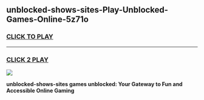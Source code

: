 
## unblocked-shows-sites-Play-Unblocked-Games-Online-5z71o
<h3>
<a href="https://premium76.site?title=unblocked-shows-sites&ref=25A">CLICK TO PLAY</a></h3>
<hr>

<h3>
<a href="https://premium76.site?title=unblocked-shows-sites&ref=25A">CLICK 2 PLAY</a>
  
</h3>

<a href="https://premium76.site?title=unblocked-shows-sites&ref=25A"><img src="https://clearcache.store/games.png"></a>


**unblocked-shows-sites games unblocked: Your Gateway to Fun and Accessible Online Gaming**
